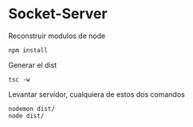 # Socket-Server

Reconstruir modulos de node
```
npm install
```

Generar el dist
```
tsc -w
```

Levantar servidor, cualquiera de estos dos comandos
```
nodemon dist/
node dist/
```